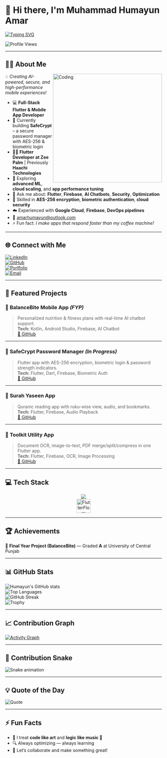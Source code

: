 # 👋 Hi there, I'm Muhammad Humayun Amar  

[![Typing SVG](https://readme-typing-svg.demolab.com?font=Fira+Code&weight=600&size=24&pause=1000&color=00C7B7&width=500&lines=Hi+I'm+Muhammad+Humayun+Amar;Flutter+%7C+AI+%7C+Security;Full+Stack+Mobile+Developer)](https://git.io/typing-svg)

![Profile Views](https://komarev.com/ghpvc/?username=amarhumayunx&style=for-the-badge&color=blue)

---

## 🧑‍💻 About Me  

<img align="right" alt="Coding" width="350" src="https://media.giphy.com/media/qgQUggAC3Pfv687qPC/giphy.gif">  

💡 *Creating AI-powered, secure, and high-performance mobile experiences!*  

- 💻 **Full-Stack Flutter & Mobile App Developer**  
- 🔭 Currently building **SafeCrypt** – a secure password manager with AES-256 & biometric login  
- 👨‍💼 **Flutter Developer at Zee Palm** | Previously **Haachi Technologies**  
- 🌱 Exploring **advanced ML**, **cloud scaling**, and **app performance tuning**  
- 💬 Ask me about: **Flutter**, **Firebase**, **AI Chatbots**, **Security**, **Optimization**  
- 🔐 Skilled in **AES-256 encryption**, **biometric authentication**, **cloud security**  
- ☁️ Experienced with **Google Cloud**, **Firebase**, **DevOps pipelines**  
- 📧 [amarhumayun@outlook.com](mailto:amarhumayun@outlook.com)  
- ⚡ Fun fact: *I make apps that respond faster than my coffee machine!*  

---

## 🌐 Connect with Me  

[![LinkedIn](https://img.shields.io/badge/LinkedIn-0077B5?style=for-the-badge&logo=linkedin&logoColor=white)](https://linkedin.com/in/amarhumayun)  
[![GitHub](https://img.shields.io/badge/GitHub-12100E?style=for-the-badge&logo=github&logoColor=white)](https://github.com/amarhumayunx)  
[![Portfolio](https://img.shields.io/badge/Portfolio-00C7B7?style=for-the-badge&logo=vercel&logoColor=white)](https://amarhumayun.vercel.app)  
[![Email](https://img.shields.io/badge/Email-amarhumayun@outlook.com-blue?style=for-the-badge&logo=gmail&logoColor=white)](mailto:amarhumayun@outlook.com)  

---

## 💼 Featured Projects  

### 📱 **BalanceBite Mobile App** *(FYP)*  
> Personalized nutrition & fitness plans with real-time AI chatbot support.  
**Tech:** Kotlin, Android Studio, Firebase, AI Chatbot  
[🔗 GitHub](https://github.com/amarhumayunx/BalanceBite)

---

### 🔐 **SafeCrypt Password Manager** *(In Progress)*  
> Flutter app with AES-256 encryption, biometric login & password strength indicators.  
**Tech:** Flutter, Dart, Firebase, Biometric Auth  
[🔗 GitHub](https://github.com/amarhumayunx/SafeCrypt)

---

### 📿 **Surah Yaseen App**  
> Quranic reading app with ruku-wise view, audio, and bookmarks.  
**Tech:** Flutter, Firebase, Audio Playback  
[🔗 GitHub](https://github.com/amarhumayunx/Surah-Yaseen)

---

### 🧰 **Toolkit Utility App**  
> Document OCR, image-to-text, PDF merge/split/compress in one Flutter app.  
**Tech:** Flutter, Firebase, OCR, Image Processing  
[🔗 GitHub](https://github.com/amarhumayunx/ToolKit-flutter)

---

## 💻 Tech Stack  

<p align="center">
  <img src="https://skillicons.dev/icons?i=flutter,dart,kotlin,firebase,python,cpp,cs,androidstudio,vscode,git,github,gcp,tensorflow,pytorch" /><br>
  <img src="https://cdn.jsdelivr.net/gh/devicons/devicon/icons/flutter/flutter-original.svg" width="45" height="45" alt="FlutterFlow" title="FlutterFlow" />
</p>

---

## 🏆 Achievements  

🏅 **Final Year Project (BalanceBite)** — Graded **A** at University of Central Punjab  

---

## 📊 GitHub Stats  

![Humayun's GitHub stats](https://github-readme-stats.vercel.app/api?username=amarhumayunx&show_icons=true&theme=tokyonight)  
![Top Languages](https://github-readme-stats.vercel.app/api/top-langs/?username=amarhumayunx&layout=compact&theme=tokyonight)  
![GitHub Streak](https://github-readme-streak-stats.herokuapp.com/?user=amarhumayunx&theme=tokyonight)  
![Trophy](https://github-profile-trophy.vercel.app/?username=amarhumayunx&theme=tokyonight&margin-w=15&margin-h=15)  

---

## 📈 Contribution Graph  

[![Activity Graph](https://github-readme-activity-graph.vercel.app/graph?username=amarhumayunx&theme=tokyo-night)](https://github.com/ashutosh00710/github-readme-activity-graph)

---

## 🐍 Contribution Snake  

![Snake animation](https://raw.githubusercontent.com/amarhumayunx/amarhumayunx/output/github-contribution-grid-snake.svg)

---

## 💡 Quote of the Day  

![Quote](https://quotes-github-readme.vercel.app/api?type=vertical&theme=tokyonight)

---

## ⚡ Fun Facts  

- 🌟 I treat **code like art** and **logic like music 🎵**  
- 🔍 Always optimizing — always learning  
- 💬 Let’s collaborate and make something great!  
